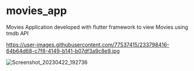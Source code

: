 # movies_app
Movies Application developed with flutter framework to view  Movies using tmdb API

https://user-images.githubusercontent.com/77537415/233798416-64b64d68-c7f8-4149-b141-b07df3a9c8e9.jpg

![Screenshot_20230422_192736](https://user-images.githubusercontent.com/77537415/233798416-64b64d68-c7f8-4149-b141-b07df3a9c8e9.jpg)
 


